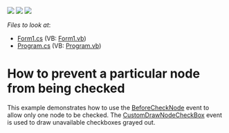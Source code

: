 <!-- default badges list -->
![](https://img.shields.io/endpoint?url=https://codecentral.devexpress.com/api/v1/VersionRange/128638022/13.1.4%2B)
[![](https://img.shields.io/badge/Open_in_DevExpress_Support_Center-FF7200?style=flat-square&logo=DevExpress&logoColor=white)](https://supportcenter.devexpress.com/ticket/details/E2239)
[![](https://img.shields.io/badge/📖_How_to_use_DevExpress_Examples-e9f6fc?style=flat-square)](https://docs.devexpress.com/GeneralInformation/403183)
<!-- default badges end -->
<!-- default file list -->
*Files to look at*:

* [Form1.cs](./CS/WindowsApplication1/Form1.cs) (VB: [Form1.vb](./VB/WindowsApplication1/Form1.vb))
* [Program.cs](./CS/WindowsApplication1/Program.cs) (VB: [Program.vb](./VB/WindowsApplication1/Program.vb))
<!-- default file list end -->
# How to prevent a particular node from being checked


<p>This example demonstrates how to use the <a href="http://documentation.devexpress.com/#WindowsForms/DevExpressXtraTreeListTreeList_BeforeCheckNodetopic">BeforeCheckNode</a> event to allow only one node to be checked. The <a href="http://documentation.devexpress.com/#WindowsForms/DevExpressXtraTreeListTreeList_CustomDrawNodeCheckBoxtopic">CustomDrawNodeCheckBox</a> event is used to draw unavailable checkboxes grayed out.</p>

<br/>



